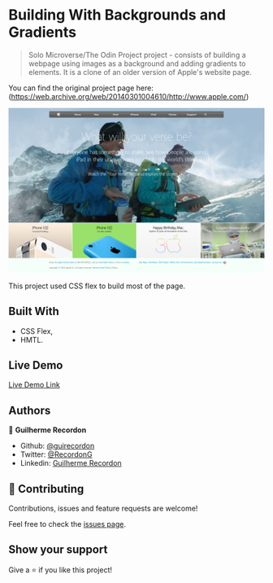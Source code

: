# Building With Backgrounds and Gradients

> Solo Microverse/The Odin Project project - consists of building a webpage using images as a background and adding gradients to elements. It is a clone of an older version of Apple's website page.

You can find the original project page here: (https://web.archive.org/web/20140301004610/http://www.apple.com/)

![screenshot](images/project-complete-screenshot.png)

This project used CSS flex to build most of the page.

## Built With

- CSS Flex,
- HMTL.

## Live Demo

[Live Demo Link](https://raw.githack.com/guirecordon/apple-page/solo-project/index.html)

## Authors

👤 **Guilherme Recordon**

- Github: [@guirecordon](https://github.com/guirecordon)
- Twitter: [@RecordonG](https://twitter.com/RecordonG)
- Linkedin: [Guilherme Recordon](https://linkedin.com/gui-recordon-marketingmba/)

## 🤝 Contributing

Contributions, issues and feature requests are welcome!

Feel free to check the [issues page](issues/).

## Show your support

Give a ⭐️ if you like this project!
